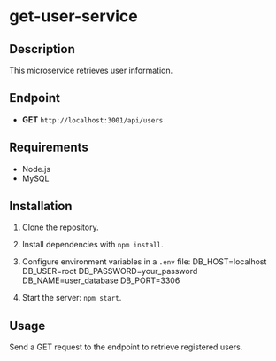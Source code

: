 # get-user-service

## Description
This microservice retrieves user information.

## Endpoint
- **GET** `http://localhost:3001/api/users`

## Requirements
- Node.js
- MySQL

## Installation
1. Clone the repository.
2. Install dependencies with `npm install`.
3. Configure environment variables in a `.env` file:
DB_HOST=localhost
DB_USER=root
DB_PASSWORD=your_password
DB_NAME=user_database
DB_PORT=3306


4. Start the server: `npm start`.

## Usage
Send a GET request to the endpoint to retrieve registered users.
